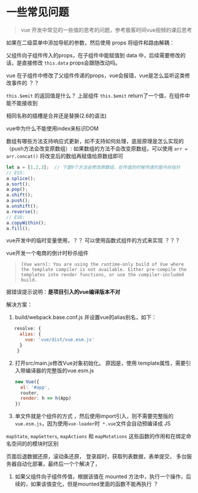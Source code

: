 # 一些常见问题
> vue 开发中常见的一些值的思考的问题，参考极客时间vue视频的课后思考

如果在二级菜单中添加导航的参数，然后使用 props 将组件和路由解耦：

父组件向子组件传入的props，在子组件中能赋值到 data 中，后续需要修改的话，是直接修改 `this.data` props会跟随改动吗。


vue 在子组件中修改了父组件传递的props，vue会报错，vue是怎么监听这类修改事件的 ？？

`this.$emit` 的返回值是什么？ 上层组件 `this.$emit` return了一个值，在组件中能不能接收到

相同名称的插槽是合并还是替换(2.6的语法)

vue中为什么不能使用index来标识DOM

数组有哪些方法支持响应式更新，如不支持如何处理，底层原理是怎么实现的（push方法会改变原数组）: 如果数组的方法不会改变原数组，可以使用 `arr = arr.concat()` 将改变后的数组再赋值给原数组即可

```js
let a = [1,2,3];  // 下面9个方法会修改原数组，在传值的时候传递的是内存指针
// ES5:
a.splice();
a.sort();
a.pop();
a.shift();
a.push();
a.unshift();
a.reverse();
// ES6:
a.copyWithin();
a.fill();
```



vue开发中的临时变量使用，？？ 可以使用函数式组件的方式来实现 ？？？

vue开发一个电商的倒计时秒杀组件

> ```
> [Vue warn]: You are using the runtime-only build of Vue where the template compiler is not available. Either pre-compile the templates into render functions, or use the compiler-included build.
> ```

据错误提示说明：**是项目引入的vue编译版本不对**

解决方案：

1. build/webpack.base.conf.js 并设置vue的alias别名，如下：

```js
   resolve: {
     alias: {
       vue: 'vue/dist/vue.esm.js'
     }
    }
```

2. 打开src/main.js修改Vue对象初始化。 原因是，使用 template属性，需要引入带编译器的完整版的vue.esm.js

   ```js
   new Vue({
     el: '#app',
     router,
     render: h => h(App)
   })
   ```


3. 单文件就是个组件的方式 ，然后使用import引入，则不需要完整版的`vue.esm.js`，因为使用`vue-loader`时` *.vue`文件会自动预编译成 JS



`mapState`, `mapGetters`, `mapActions` 和 `mapMutations` 这些函数的作用和在绑定命名空间的的模块时区别


页面后退数据还原，滚动条还原，
登录超时，获取列表数据，表单提交，
多台服务器自动化部署，最终后一个个解决了，


1. 如果父组件向子组件传值，根据该值在 mounted 方法中，执行一个操作，后续的，如果该值变化，但是mounted里面的函数不能再执行 ？